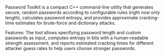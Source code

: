 Password Toolkit is a compact C++ command-line utility that generates secure, random passwords according to configurable rules (right now only length), calculates password entropy, and provides approximate cracking-time estimates for brute-force and dictionary attacks.

Features: The tool allows specifying password length and custom passwords as input, computes entropy in bits with a human-readable strength assessment, and reports estimated cracking times for different attacker guess rates to help users choose stronger passwords.
